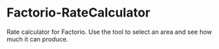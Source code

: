 # Factorio-RateCalculator
Rate calculator for Factorio. Use the tool to select an area and see how much it can produce.

